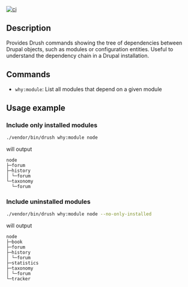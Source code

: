 [![ci](https://github.com/claudiu-cristea/drupal-dependencies/actions/workflows/ci.yml/badge.svg)](https://github.com/claudiu-cristea/drupal-dependencies/actions/workflows/ci.yml)

## Description

Provides Drush commands showing the tree of dependencies between Drupal objects,
such as modules or configuration entities. Useful to understand the dependency
chain in a Drupal installation.

## Commands

* `why:module`: List all modules that depend on a given module

## Usage example

### Include only installed modules

```bash
./vendor/bin/drush why:module node
```

will output

```
node
├─forum
├─history
│ └─forum
└─taxonomy
  └─forum
```

### Include uninstalled modules

```bash
./vendor/bin/drush why:module node --no-only-installed
```

will output

```
node
├─book
├─forum
├─history
│ └─forum
├─statistics
├─taxonomy
│ └─forum
└─tracker
```
